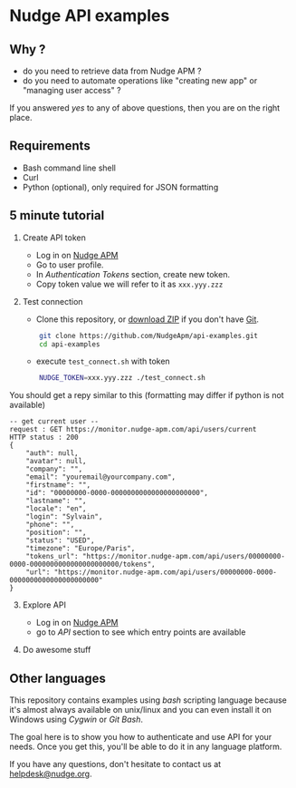 # Nudge API examples

## Why ?

- do you need to retrieve data from Nudge APM ?
- do you need to automate operations like "creating new app" or "managing user access" ?

If you answered *yes* to any of above questions, then you are on the right place.

## Requirements

- Bash command line shell
- Curl
- Python (optional), only required for JSON formatting

## 5 minute tutorial

1. Create API token

	- Log in on [Nudge APM](https://www.nudge-apm.com/)
	- Go to user profile.
	- In *Authentication Tokens* section, create new token.
	- Copy token value we will refer to it as `xxx.yyy.zzz`

2. Test connection

	- Clone this repository, or [download ZIP](https://github.com/NudgeApm/api-examples/archive/master.zip) if you don't have [Git](https://git-scm.com/).
	```bash
		git clone https://github.com/NudgeApm/api-examples.git
		cd api-examples
	```

	- execute `test_connect.sh` with token
	```bash
		NUDGE_TOKEN=xxx.yyy.zzz ./test_connect.sh
	```

You should get a repy similar to this (formatting may differ if python is not available)
```
-- get current user --
request : GET https://monitor.nudge-apm.com/api/users/current
HTTP status : 200
{
	"auth": null,
	"avatar": null,
	"company": "",
	"email": "youremail@yourcompany.com",
	"firstname": "",
	"id": "00000000-0000-0000000000000000000000",
	"lastname": "",
	"locale": "en",
	"login": "Sylvain",
	"phone": "",
	"position": "",
	"status": "USED",
	"timezone": "Europe/Paris",
	"tokens_url": "https://monitor.nudge-apm.com/api/users/00000000-0000-0000000000000000000000/tokens",
	"url": "https://monitor.nudge-apm.com/api/users/00000000-0000-0000000000000000000000"
}

```

3. Explore API

	- Log in on [Nudge APM](https://www.nudge-apm.com/)
	- go to *API* section to see which entry points are available

4. Do awesome stuff

## Other languages

This repository contains examples using *bash* scripting language because it's almost always available on unix/linux
and you can even install it on Windows using *Cygwin* or *Git Bash*.

The goal here is to show you how to authenticate and use API for your needs. Once you get this, you'll be able to
do it in any language platform.

If you have any questions, don't hesitate to contact us at helpdesk@nudge.org.
